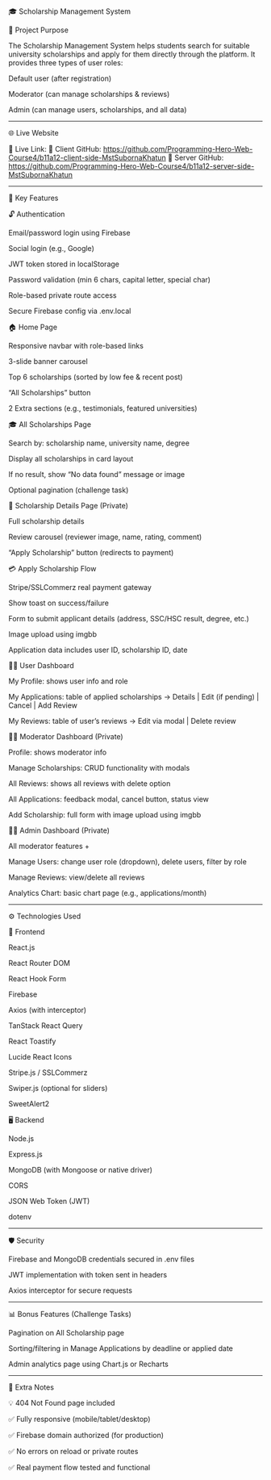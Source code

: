 🎓 Scholarship Management System

📘 Project Purpose

The Scholarship Management System helps students search for suitable university scholarships and apply for them directly through the platform. It provides three types of user roles:

Default user (after registration)

Moderator (can manage scholarships & reviews)

Admin (can manage users, scholarships, and all data)



---

🌐 Live Website

🔗 Live Link: 
📁 Client GitHub: https://github.com/Programming-Hero-Web-Course4/b11a12-client-side-MstSubornaKhatun
📁 Server GitHub: https://github.com/Programming-Hero-Web-Course4/b11a12-server-side-MstSubornaKhatun



---

🚀 Key Features

🔓 Authentication

Email/password login using Firebase

Social login (e.g., Google)

JWT token stored in localStorage

Password validation (min 6 chars, capital letter, special char)

Role-based private route access

Secure Firebase config via .env.local


🏠 Home Page

Responsive navbar with role-based links

3-slide banner carousel

Top 6 scholarships (sorted by low fee & recent post)

“All Scholarships” button

2 Extra sections (e.g., testimonials, featured universities)


🎓 All Scholarships Page

Search by: scholarship name, university name, degree

Display all scholarships in card layout

If no result, show “No data found” message or image

Optional pagination (challenge task)


📝 Scholarship Details Page (Private)

Full scholarship details

Review carousel (reviewer image, name, rating, comment)

“Apply Scholarship” button (redirects to payment)


💳 Apply Scholarship Flow

Stripe/SSLCommerz real payment gateway

Show toast on success/failure

Form to submit applicant details (address, SSC/HSC result, degree, etc.)

Image upload using imgbb

Application data includes user ID, scholarship ID, date


🧑‍💻 User Dashboard

My Profile: shows user info and role

My Applications: table of applied scholarships
→ Details | Edit (if pending) | Cancel | Add Review

My Reviews: table of user’s reviews
→ Edit via modal | Delete review


🧑‍🏫 Moderator Dashboard (Private)

Profile: shows moderator info

Manage Scholarships: CRUD functionality with modals

All Reviews: shows all reviews with delete option

All Applications: feedback modal, cancel button, status view

Add Scholarship: full form with image upload using imgbb


👨‍💼 Admin Dashboard (Private)

All moderator features +

Manage Users: change user role (dropdown), delete users, filter by role

Manage Reviews: view/delete all reviews

Analytics Chart: basic chart page (e.g., applications/month)



---

⚙ Technologies Used

🔧 Frontend

React.js

React Router DOM

React Hook Form

Firebase

Axios (with interceptor)

TanStack React Query

React Toastify

Lucide React Icons

Stripe.js / SSLCommerz

Swiper.js (optional for sliders)

SweetAlert2


🖥 Backend

Node.js

Express.js

MongoDB (with Mongoose or native driver)

CORS

JSON Web Token (JWT)

dotenv



---

🛡 Security

Firebase and MongoDB credentials secured in .env files

JWT implementation with token sent in headers

Axios interceptor for secure requests



---

📊 Bonus Features (Challenge Tasks)

Pagination on All Scholarship page

Sorting/filtering in Manage Applications by deadline or applied date

Admin analytics page using Chart.js or Recharts



---

📄 Extra Notes

💡 404 Not Found page included

✅ Fully responsive (mobile/tablet/desktop)

✅ Firebase domain authorized (for production)

✅ No errors on reload or private routes

✅ Real payment flow tested and functional
